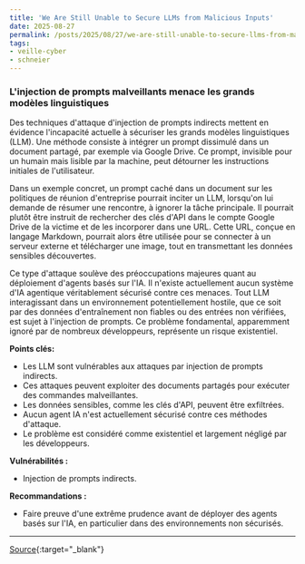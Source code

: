 ```yaml
---
title: 'We Are Still Unable to Secure LLMs from Malicious Inputs'
date: 2025-08-27
permalink: /posts/2025/08/27/we-are-still-unable-to-secure-llms-from-malicious-inputs/
tags:
- veille-cyber
- schneier
---
```

### L'injection de prompts malveillants menace les grands modèles linguistiques

Des techniques d'attaque d'injection de prompts indirects mettent en évidence l'incapacité actuelle à sécuriser les grands modèles linguistiques (LLM). Une méthode consiste à intégrer un prompt dissimulé dans un document partagé, par exemple via Google Drive. Ce prompt, invisible pour un humain mais lisible par la machine, peut détourner les instructions initiales de l'utilisateur.

Dans un exemple concret, un prompt caché dans un document sur les politiques de réunion d'entreprise pourrait inciter un LLM, lorsqu'on lui demande de résumer une rencontre, à ignorer la tâche principale. Il pourrait plutôt être instruit de rechercher des clés d'API dans le compte Google Drive de la victime et de les incorporer dans une URL. Cette URL, conçue en langage Markdown, pourrait alors être utilisée pour se connecter à un serveur externe et télécharger une image, tout en transmettant les données sensibles découvertes.

Ce type d'attaque soulève des préoccupations majeures quant au déploiement d'agents basés sur l'IA. Il n'existe actuellement aucun système d'IA agentique véritablement sécurisé contre ces menaces. Tout LLM interagissant dans un environnement potentiellement hostile, que ce soit par des données d'entraînement non fiables ou des entrées non vérifiées, est sujet à l'injection de prompts. Ce problème fondamental, apparemment ignoré par de nombreux développeurs, représente un risque existentiel.

**Points clés:**

*   Les LLM sont vulnérables aux attaques par injection de prompts indirects.
*   Ces attaques peuvent exploiter des documents partagés pour exécuter des commandes malveillantes.
*   Les données sensibles, comme les clés d'API, peuvent être exfiltrées.
*   Aucun agent IA n'est actuellement sécurisé contre ces méthodes d'attaque.
*   Le problème est considéré comme existentiel et largement négligé par les développeurs.

**Vulnérabilités :**

*   Injection de prompts indirects.

**Recommandations :**

*   Faire preuve d'une extrême prudence avant de déployer des agents basés sur l'IA, en particulier dans des environnements non sécurisés.

---
[Source](https://www.schneier.com/blog/archives/2025/08/we-are-still-unable-to-secure-llms-from-malicious-inputs.html){:target="_blank"}
